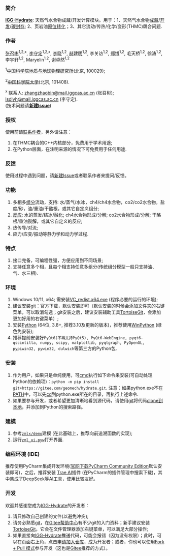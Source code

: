 ### 简介

[**IGG-Hydrate**](https://gitee.com/geomech/hydrate): 天然气水合物成藏/开发计算模块。用于：1、天然气水合物[成藏](https://doi.org/10.3390/w16192822)/[开发](https://doi.org/10.1016/j.apenergy.2024.122963)/[碳封存](https://doi.org/10.1021/acs.energyfuels.4c04288); 2、页岩油[原位转化](https://doi.org/10.1016/j.petsci.2024.05.025)；3、其它流动/传热/化学/变形(THMC)耦合问题.

### 作者

[张召彬](https://igg.cas.cn/sourcedb_igg_cas/cn/zjrck/201703/t20170306_4755492.html)<sup>1,2,x</sup>, [李守定](https://igg.cas.cn/sourcedb_igg_cas/cn/zjrck/201412/t20141218_4278784.html)<sup>1,2,x</sup>, [李晓](https://igg.cas.cn/sourcedb_igg_cas/cn/zjrck/200907/t20090713_2065538.html)<sup>1,2</sup>, [赫建明](https://igg.cas.cn/sourcedb_igg_cas/cn/zjrck/201203/t20120302_3448658.html)<sup>1,2</sup>, 李关访<sup>1,2</sup>, [郑博](https://igg.cas.cn/sourcedb_igg_cas/cn/zjrck/202303/t20230322_6706946.html)<sup>1,2</sup>, 毛天桥<sup>1,2</sup>, 徐涛<sup>1,2</sup>, 李宇轩<sup>1,2</sup>, Maryelin<sup>1,2</sup>, 谢卓然<sup>1,2</sup>

<sup>1</sup>[中国科学院地质与地球物理研究所](https://igg.cas.cn/)(北京, 100029);

<sup>2</sup>[中国科学院大学](https://www.ucas.ac.cn/)(北京, 101408).

<sup>x</sup>
联系人: [zhangzhaobin@mail.iggcas.ac.cn](zhangzhaobin@mail.iggcas.ac.cn) (张召彬); [lsdlyh@mail.iggcas.ac.cn](lsdlyh@mail.iggcas.ac.cn) (李守定).   
(技术问题请[**新建Issue**](https://gitee.com/geomech/hydrate/issues/new))

### 授权

使用前请[联系作者](https://igg.cas.cn/sourcedb_igg_cas/cn/zjrck/201703/t20170306_4755492.html)，另外请注意：

1. 在THMC耦合的C++内核部分，免费用于学术用途; 
2. 在Python层面，在注明来源的情况下可免费用于任何用途.

### 反馈

使用过程中遇到问题，请[新建Issue](https://gitee.com/geomech/hydrate/issues/new)或者联系作者来提问/反馈。

### 功能

1. 多相多[组分](https://gitee.com/geomech/hydrate/tree/master/zmlx/fluid)流动，支持: 水/蒸气/水冰，ch4/ch4水合物，co2/co2水合物，盐度/砂，油/重油/干酪根，或其它自定义组分;
2. [反应](https://gitee.com/geomech/hydrate/tree/master/zmlx/react): 水的蒸发/结冰/融化; ch4水合物形成/分解; co2水合物形成/分解; 干酪根/重油裂解，或其它自定义的反应;
3. 热传导/对流;
4. 应力/应变/振动等静力学和动力学过程.

### 特点

1. 接口完备，可编程性强，方便应用到不同场景;
2. 支持任意多个相，且每个相支持任意多组分(传统组分模型一般只支持油、气、水三相).

### 环境

1. Windows 10/11, x64; 需安装[VC_redist.x64.exe](https://gitee.com/geomech/hydrate/attach_files) (程序必要的运行的环境);
2. 建议安装[git](https://git-scm.com/)：官方下载，默认安装即可（默认安装的时候会添加文件夹的右键菜单，可以取消勾选；git安装之后，建议安装辅助工具[TortoiseGit](https://tortoisegit.org/)，会添加更加好用的右键菜单）;
3. 安装[Python](https://www.python.org/) (64位, 3.8+, 推荐3.10及更新的版本)，推荐使用[WinPython](https://gitee.com/geomech/hydrate/attach_files) (绿色免安装); 
4. 推荐提前安装好`PyQt6(不再支持PyQt5), PyQt6-WebEngine, pyqt6-qscintilla, numpy, scipy, matplotlib, pyqtgraph, PyOpenGL, pypiwin32, pywin32, dulwich`等第三方的Python包. 


### 安装

1. 作为用户，如果只是单纯使用，可[cmd](https://blog.csdn.net/qq_43546721/article/details/131536857)执行如下命令来安装(可自动处理Python的依赖项)：`python -m pip install git+https://gitee.com/geomech/hydrate.git`.
注意：如果python.exe不在[PATH](https://blog.csdn.net/flame_007/article/details/106401215)中，可以先[cd](https://blog.csdn.net/zdy219727/article/details/98605287)到python.exe所在的目录，再执行上述命令.
2. 如果要参与开发，或者希望更加清晰地看到源代码，请使用[git](https://git-scm.com/)将代码[clone到本地](https://gitee.com/help/articles/4111#article-header0)，并添加到Python的搜索路径。

### 建模

1. 参考[`zmlx/demo`](https://gitee.com/geomech/hydrate/tree/master/zmlx/demo)建模 (在此基础上，推荐向前追溯函数的实现);
2. 运行[`zml_ui.pyw`](https://gitee.com/geomech/hydrate/blob/master/zml_ui.pyw)打开界面.

### 编程环境 (IDE)

推荐使用PyCharm集成开发环境([官网下载PyCharm Community Edition](https://www.jetbrains.com/pycharm/download)默认安装即可)，之后，推荐安装 [Trae AI](https://www.trae.com.cn/)插件 (在PyCharm的插件管理中搜索下载)，其中集成了DeepSeek等AI工具，使用比较友好。

### 开发

欢迎并感谢您成为[IGG-Hydrate](https://gitee.com/geomech/hydrate)的开发者：

1. 请只修改自己创建的文件(以避免冲突);
2. 请务必熟悉[git](https://git-scm.com/)，在[Gitee帮助中心](https://gitee.com/help#article-header0)有不少git的入门资料；新手建议安装[TortoiseGit](https://tortoisegit.org/)，它会在文件管理器添加右键菜单，可以满足大部分操作;
3. 如果直接向[IGG-Hydrate](https://gitee.com/geomech/hydrate)推送代码，可能会报错（因为没有权限）；此时，可以在页面右上角，点击[申请加入仓库](https://gitee.com/geomech/hydrate)，成为开发者；或者，你也可以使用[Fork + Pull 模式](https://help.gitee.com/base/pullrequest/Fork+Pull)参与开发（这也是[Gitee](https://gitee.com/)推荐的方式）。
